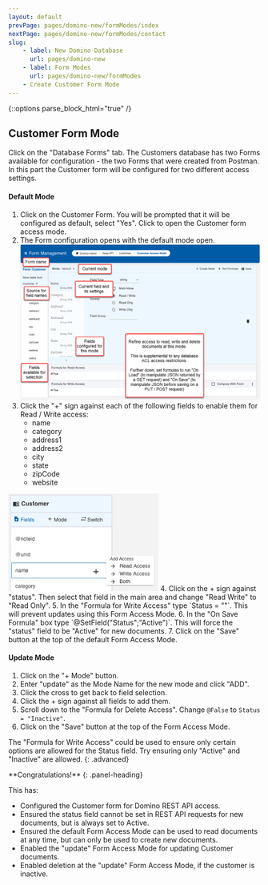 ```yaml
---
layout: default
prevPage: pages/domino-new/formModes/index
nextPage: pages/domino-new/formModes/contact
slug:
    - label: New Domino Database
      url: pages/domino-new
    - label: Form Modes
      url: pages/domino-new/formModes
    - Create Customer Form Mode
---
```


{::options parse_block_html="true" /}

## Customer Form Mode

Click on the "Database Forms" tab. The Customers database has two Forms available for configuration - the two Forms that were created from Postman. In this part the Customer form will be configured for two different access settings.

#### Default Mode
1. Click on the Customer Form. You will be prompted that it will be configured as default, select "Yes". Click to open the Customer form access mode.
2. The Form configuration opens with the default mode open.
![Form Access Modes](../images/formModes/form-modes.png)
3. Click the "+" sign against each of the following fields to enable them for Read / Write access:
    - name
    - category
    - address1
    - address2
    - city
    - state
    - zipCode
    - website<br/>
<img src="../images/formModes/names_field.png" alt="Names field" width="300px"/>
4. Click on the + sign against "status". Then select that field in the main area and change "Read Write" to "Read Only".
5. In the "Formula for Write Access" type `Status = ""`. This will prevent updates using this Form Access Mode.
6. In the "On Save Formula" box type `@SetField("Status";"Active")`. This will force the "status" field to be "Active" for new documents.
7. Click on the "Save" button at the top of the default Form Access Mode.

#### Update Mode

1. Click on the "+ Mode" button.
2. Enter "update" as the Mode Name for the new mode and click "ADD".
3. Click the cross to get back to field selection.
4. Click the + sign against all fields to add them.
5. Scroll down to the "Formula for Delete Access". Change `@False` to `Status = "Inactive"`.
6. Click on the "Save" button at the top of the Form Access Mode.

The "Formula for Write Access" could be used to ensure only certain options are allowed for the Status field. Try ensuring only "Active" and "Inactive" are allowed.
{: .advanced}
<br/>

<div class="panel panel-success">
**Congratulations!**
{: .panel-heading}
<div class="panel-body">

This has:

- Configured the Customer form for Domino REST API access.
- Ensured the status field cannot be set in REST API requests for new documents, but is always set to Active.
- Ensured the default Form Access Mode can be used to read documents at any time, but can only be used to create new documents.
- Enabled the "update" Form Access Mode for updating Customer documents.
- Enabled deletion at the "update" Form Access Mode, if the customer is inactive.

</div>
</div>
